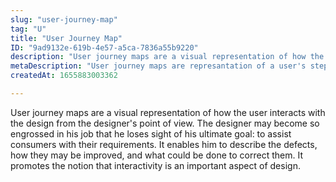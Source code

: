 ```yaml
---
slug: "user-journey-map"
tag: "U"
title: "User Journey Map"
ID: "9ad9132e-619b-4e57-a5ca-7836a55b9220"
description: "User journey maps are a visual representation of how the user interacts with the design from the designer's point of view. The designer may become so engrossed in his job that he loses sight of his ultimate goal: to assist consumers with their requirements. It enables him to describe the defects, how they may be improved, and what could be done to correct them. It promotes the notion that interactivity is an important aspect of design."
metaDescription: "User journey maps are represantation of a user's steps in a digital product. "
createdAt: 1655883003362

---
```

User journey maps are a visual representation of how the user interacts with the design from the designer's point of view. The designer may become so engrossed in his job that he loses sight of his ultimate goal: to assist consumers with their requirements. It enables him to describe the defects, how they may be improved, and what could be done to correct them. It promotes the notion that interactivity is an important aspect of design.